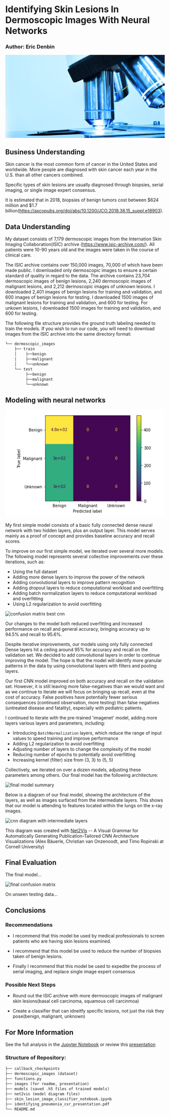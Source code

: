 # Identifying Skin Lesions In Dermoscopic Images With Neural Networks

### Author: Eric Denbin

<p align="center">
  <img src=images/derma.jpeg />
</p>

## Business Understanding

Skin cancer is the most common form of cancer in the United States and worldwide. More people are diagnosed with skin cancer each year in the U.S. than all other cancers combined. 

Specific types of skin lesions are usually diagnosed through biopsies, serial imaging, or single image expert consensus. 

It is estimated that in 2018, biopsies of benign tumors cost between $624 million and $1.7 billion(https://ascopubs.org/doi/abs/10.1200/JCO.2018.36.15_suppl.e18903).



## Data Understanding

My dataset consists of 7,179 dermoscopic images from the Internation Skin Imaging Collaboration(ISIC) archive (https://www.isic-archive.com/). All patients were 10-90 years old and the images were taken in the course of clinical care.

The ISIC archive contains over 150,000 images, 70,000 of which have been made public. I downloaded only dermoscopic images to ensure a certain standard of quality in regard to the data. The archive contains 23,704 dermoscopic images of benign lesions, 2,240 dermoscopic images of malignant lesions, and 2,212 dermoscopic images of unknown lesions. I downloaded 2,401 images of benign lesions for training and validation, and 600 images of benign lesions for testing. I downloaded 1500 images of malignant lesions for training and validation, and 600 for testing. For unkown lesions, I downloaded 1500 images for training and validation, and 600 for testing.

The following file structure provides the ground truth labeling needed to train the models. If you wish to run our code, you will need to download images from the ISIC archive into the same directory format:
```
└── dermoscopic_images
    ├── train
    │    ├──benign
    |    ├──malignant
    │    └──unknown
    └── test
         ├──benign
         ├──malignant
         └──unknown
```



## Modeling with neural networks

![fsm](images/confusion_matrix_fsm.png)

My first simple model consists of a basic fully connected dense neural network with two hidden layers, plus an output layer. 
This model serves mainly as a proof of concept and provides baseline accuracy and recall scores.

To improve on our first simple model, we iterated over several more models. The following model represents several collective improvements over these iterations, such as:
 - Using the full dataset
 - Adding more dense layers to improve the power of the network
 - Adding convolutional layers to improve pattern recognition
 - Adding dropout layers to reduce computational workload and overfitting
 - Adding batch normalization layers to reduce computational workload and overfitting
 - Using L2 regularization to avoid overfitting

![confusion matrix best cnn](images/confusion_matrix_best_cnn)

Our changes to the model both reduced overfitting and increased performance on recall and general accuracy, bringing accuracy up to 94.5% and recall to 95.6%.

Despite iterative improvements, our models using only fully connected Dense layers hit a ceiling around 95% for accuracy and recall on the validation set. We decided to add convolutional layers in order to continue improving the model. The hope is that the model will identify more granular patterns in the data by using convolutional layers with filters and pooling layers.

Our first CNN model improved on both accuracy and recall on the validation set. However, it is still leaving more false-negatives than we would want and as we continue to iterate we will focus on bringing up recall, even at the cost of accuracy. False positives have potentially fewer serious consequences (continued observation, more testing) than false negatives (untreated disease and fatality), especially with pediatric patients.

I continued to iterate with the pre-trained 'imagenet' model, adding more layers  various layers and parameters, including:
 - Introducing `BatchNormalization` layers, which reduce the range of input values to speed training and improve performance
 - Adding L2 regularization to avoid overfitting
 - Adjusting number of layers to change the complexity of the model
 - Reducing number of epochs to potentially avoid overfitting
 - Increasing kernel (filter) size from (3, 3) to (5, 5)
 
Collectively, we iterated on over a dozen models, adjusting these parameters among others. Our final model has the following architecture:

![final model summary](images/cnn_summary.png)

Below is a diagram of our final model, showing the architecture of the layers, as well as images surfaced from the intermediate layers. This shows that our model is attending to features located within the lungs on the x-ray images.

![cnn diagram with intermediate layers](images/cnn_diagram.png)

This diagram was created with [Net2Vis](https://github.com/viscom-ulm/Net2Vis) -- A Visual Grammar for Automatically Generating Publication-Tailored CNN Architecture Visualizations (Alex Bäuerle, Christian van Onzenoodt, and Timo Ropinski at Cornell University)



## Final Evaluation

The final model...

![final confusion matrix]()

On unseen testing data...



## Conclusions

### Recommendations

- I recommend that this model be used by medical professionals to screen patients who are having skin lesions examined.

- I recommend that this model be used to reduce the number of biopsies taken of benign lesions.

- Finally I recommend that this model be used to expedite the process of serial imaging, and replace single image expert consensus


### Possible Next Steps

- Round out the ISIC archive with more dermoscopic images of malignant skin lesions(basal cell carcinoma, squamous cell carcinmoa)

- Create a classifier that can idneitfy specific lesions, not just the risk they pose(benign, malignant, unknown)



## For More Information

See the full analysis in the [Jupyter Notebook](./.ipynb) or review this [presentation](./.pdf)



### Structure of Repository:

```
├── callback_checkpoints
├── dermoscopic_images (dataset)
├── functions.py
├── images (for readme, presentation)
├── models (saved .h5 files of trained models)
├── net2vis (model diagram files)
├── skin_lesion_image_classifier_notebook.ipynb
├── identifying_pneumonia_cxr_presentation.pdf
└── README.md
```
